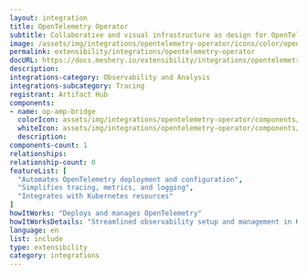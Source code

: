 ```yaml
---
layout: integration
title: OpenTelemetry Operator
subtitle: Collaborative and visual infrastructure as design for OpenTelemetry Operator
image: /assets/img/integrations/opentelemetry-operator/icons/color/opentelemetry-operator-color.svg
permalink: extensibility/integrations/opentelemetry-operator
docURL: https://docs.meshery.io/extensibility/integrations/opentelemetry-operator
description: 
integrations-category: Observability and Analysis
integrations-subcategory: Tracing
registrant: Artifact Hub
components: 
- name: op-amp-bridge
  colorIcon: assets/img/integrations/opentelemetry-operator/components/op-amp-bridge/icons/color/op-amp-bridge-color.svg
  whiteIcon: assets/img/integrations/opentelemetry-operator/components/op-amp-bridge/icons/white/op-amp-bridge-white.svg
  description: 
components-count: 1
relationships: 
relationship-count: 0
featureList: [
  "Automates OpenTelemetry deployment and configuration",
  "Simplifies tracing, metrics, and logging",
  "Integrates with Kubernetes resources"
]
howItWorks: "Deploys and manages OpenTelemetry"
howItWorksDetails: "Streamlined observability setup and management in Kubernetes"
language: en
list: include
type: extensibility
category: integrations
---
```

